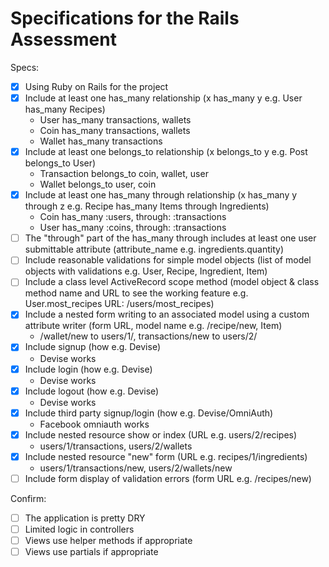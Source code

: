 # Specifications for the Rails Assessment

Specs:
- [x] Using Ruby on Rails for the project
- [x] Include at least one has_many relationship (x has_many y e.g. User has_many Recipes) 
  - User has_many transactions, wallets
  - Coin has_many transactions, wallets
  - Wallet has_many transactions
- [x] Include at least one belongs_to relationship (x belongs_to y e.g. Post belongs_to User)
  - Transaction belongs_to coin, wallet, user
  - Wallet belongs_to user, coin
- [x] Include at least one has_many through relationship (x has_many y through z e.g. Recipe has_many Items through Ingredients)
  - Coin has_many :users, through: :transactions
  - User has_many :coins, through: :transactions
- [ ] The "through" part of the has_many through includes at least one user submittable attribute (attribute_name e.g. ingredients.quantity)
- [ ] Include reasonable validations for simple model objects (list of model objects with validations e.g. User, Recipe, Ingredient, Item)
- [ ] Include a class level ActiveRecord scope method (model object & class method name and URL to see the working feature e.g. User.most_recipes URL: /users/most_recipes)
- [x] Include a nested form writing to an associated model using a custom attribute writer (form URL, model name e.g. /recipe/new, Item)
  - /wallet/new to users/1/, transactions/new to users/2/
- [x] Include signup (how e.g. Devise)
  - Devise works
- [x] Include login (how e.g. Devise)
  - Devise works
- [x] Include logout (how e.g. Devise)
  - Devise works
- [x] Include third party signup/login (how e.g. Devise/OmniAuth)
  - Facebook omniauth works
- [x] Include nested resource show or index (URL e.g. users/2/recipes)
  - users/1/transactions, users/2/wallets
- [x] Include nested resource "new" form (URL e.g. recipes/1/ingredients)
  - users/1/transactions/new, users/2/wallets/new
- [ ] Include form display of validation errors (form URL e.g. /recipes/new)

Confirm:
- [ ] The application is pretty DRY
- [ ] Limited logic in controllers
- [ ] Views use helper methods if appropriate
- [ ] Views use partials if appropriate
